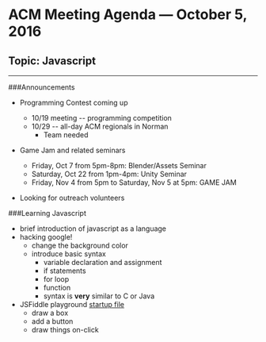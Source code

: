 # ACM Meeting Agenda — October 5, 2016

## Topic: Javascript

---

###Announcements

* Programming Contest coming up
	* 10/19 meeting -- programming competition
	* 10/29 -- all-day ACM regionals in Norman
		* Team needed

* Game Jam and related seminars
	* Friday, Oct 7 from 5pm-8pm: Blender/Assets Seminar
	* Saturday, Oct 22 from 1pm-4pm: Unity Seminar
	* Friday, Nov 4 from 5pm to Saturday, Nov 5 at 5pm: GAME JAM

* Looking for outreach volunteers

###Learning Javascript

* brief introduction of javascript as a language
* hacking google!
	* change the background color
	* introduce basic syntax
		* variable declaration and assignment
		* if statements
		* for loop
		* function
		* syntax is **very** similar to C or Java
* JSFiddle playground [startup file](https://jsfiddle.net/ry5o3uc5/2/)
	* draw a box
	* add a button
	* draw things on-click
